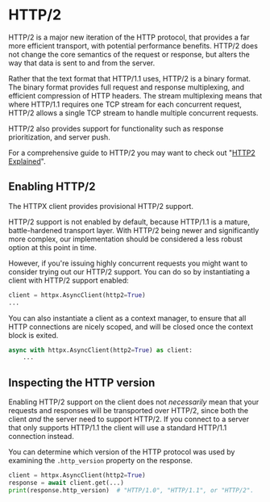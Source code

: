 # HTTP/2

HTTP/2 is a major new iteration of the HTTP protocol, that provides a far more
efficient transport, with potential performance benefits. HTTP/2 does not change
the core semantics of the request or response, but alters the way that data is
sent to and from the server.

Rather that the text format that HTTP/1.1 uses, HTTP/2 is a binary format.
The binary format provides full request and response multiplexing, and efficient
compression of HTTP headers. The stream multiplexing means that where HTTP/1.1
requires one TCP stream for each concurrent request, HTTP/2 allows a single TCP
stream to handle multiple concurrent requests.

HTTP/2 also provides support for functionality such as response prioritization,
and server push.

For a comprehensive guide to HTTP/2 you may want to check out "[HTTP2 Explained](https://http2-explained.haxx.se/content/en/)".

## Enabling HTTP/2

The HTTPX client provides provisional HTTP/2 support.

HTTP/2 support is not enabled by default, because HTTP/1.1 is a mature,
battle-hardened transport layer. With HTTP/2 being newer and significantly more
complex, our implementation should be considered a less robust option at this
point in time.

However, if you're issuing highly concurrent requests you might want to consider
trying out our HTTP/2 support. You can do so by instantiating a client with
HTTP/2 support enabled:

```python
client = httpx.AsyncClient(http2=True)
...
```

You can also instantiate a client as a context manager, to ensure that all
HTTP connections are nicely scoped, and will be closed once the context block
is exited.

```python
async with httpx.AsyncClient(http2=True) as client:
    ...
```

## Inspecting the HTTP version

Enabling HTTP/2 support on the client does not *necessarily* mean that your
requests and responses will be transported over HTTP/2, since both the client
*and* the server need to support HTTP/2. If you connect to a server that only
supports HTTP/1.1 the client will use a standard HTTP/1.1 connection instead.

You can determine which version of the HTTP protocol was used by examining
the `.http_version` property on the response.

```python
client = httpx.AsyncClient(http2=True)
response = await client.get(...)
print(response.http_version)  # "HTTP/1.0", "HTTP/1.1", or "HTTP/2".
```
